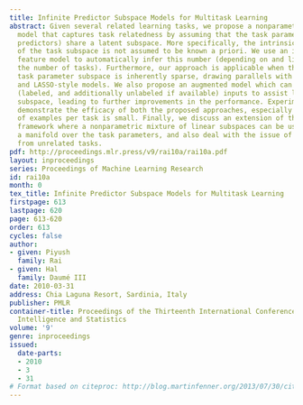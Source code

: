 ```yaml
---
title: Infinite Predictor Subspace Models for Multitask Learning
abstract: Given several related learning tasks, we propose a nonparametric Bayesian
  model that captures task relatedness by assuming that the task parameters (i.e.,
  predictors) share a latent subspace. More specifically, the intrinsic dimensionality
  of the task subspace is not assumed to be known a priori. We use an infinite latent
  feature model to automatically infer this number (depending on and limited by only
  the number of tasks). Furthermore, our approach is applicable when the underlying
  task parameter subspace is inherently sparse, drawing parallels with l1 regularization
  and LASSO-style models. We also propose an augmented model which can make use of
  (labeled, and additionally unlabeled if available) inputs to assist learning this
  subspace, leading to further improvements in the performance. Experimental results
  demonstrate the efficacy of both the proposed approaches, especially when the number
  of examples per task is small. Finally, we discuss an extension of the proposed
  framework where a nonparametric mixture of linear subspaces can be used to learn
  a manifold over the task parameters, and also deal with the issue of negative transfer
  from unrelated tasks.
pdf: http://proceedings.mlr.press/v9/rai10a/rai10a.pdf
layout: inproceedings
series: Proceedings of Machine Learning Research
id: rai10a
month: 0
tex_title: Infinite Predictor Subspace Models for Multitask Learning
firstpage: 613
lastpage: 620
page: 613-620
order: 613
cycles: false
author:
- given: Piyush
  family: Rai
- given: Hal
  family: Daumé III
date: 2010-03-31
address: Chia Laguna Resort, Sardinia, Italy
publisher: PMLR
container-title: Proceedings of the Thirteenth International Conference on Artificial
  Intelligence and Statistics
volume: '9'
genre: inproceedings
issued:
  date-parts:
  - 2010
  - 3
  - 31
# Format based on citeproc: http://blog.martinfenner.org/2013/07/30/citeproc-yaml-for-bibliographies/
---
```

